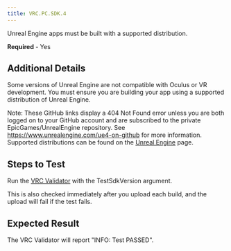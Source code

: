 ```yaml
---
title: VRC.PC.SDK.4
---
```

Unreal Engine apps must be built with a supported distribution.

**Required** - Yes

## Additional Details

Some versions of Unreal Engine are not compatible with Oculus or VR development. You must ensure you are building your app using a supported distribution of Unreal Engine. 

Note: These GitHub links display a 404 Not Found error unless you are both logged on to your GitHub account and are subscribed to the private EpicGames/UnrealEngine repository. See <https://www.unrealengine.com/ue4-on-github> for more information. Supported distributions can be found on the [Unreal Engine](/documentation/unreal/latest/concepts/unreal-engine/) page. 

## Steps to Test

Run the [VRC Validator](/documentation/pcsdk/latest/concepts/dg-vrcvalidator/) with the TestSdkVersion argument.

This is also checked immediately after you upload each build, and the upload will fail if the test fails.

## Expected Result

The VRC Validator will report "INFO: Test PASSED".

